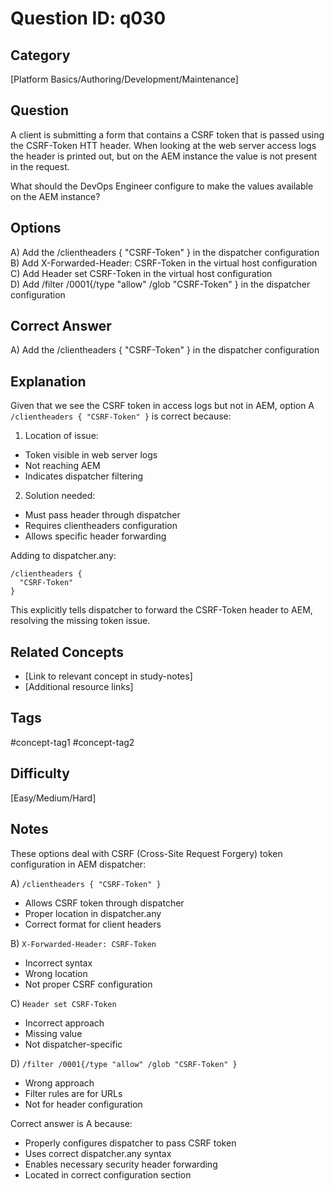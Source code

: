 # Question ID: q030

## Category
[Platform Basics/Authoring/Development/Maintenance]

## Question
A client is submitting a form that contains a CSRF token that is passed using the CSRF-Token HTT header. When looking at the web server access logs the header is printed out, but on the AEM instance the value is not present in the request.

What should the DevOps Engineer configure to make the values available on the AEM instance?

## Options
A) Add the /clientheaders { "CSRF-Token" } in the dispatcher configuration  <br /> 
B) Add X-Forwarded-Header: CSRF-Token in the virtual host configuration  <br /> 
C) Add Header set CSRF-Token in the virtual host configuration <br /> 
D) Add /filter /0001{/type "allow" /glob "CSRF-Token" } in the dispatcher configuration  <br /> 

## Correct Answer
A) Add the /clientheaders { "CSRF-Token" } in the dispatcher configuration 

## Explanation
Given that we see the CSRF token in access logs but not in AEM, option A `/clientheaders { "CSRF-Token" }` is correct because:

1. Location of issue:
- Token visible in web server logs
- Not reaching AEM
- Indicates dispatcher filtering

2. Solution needed:
- Must pass header through dispatcher
- Requires clientheaders configuration
- Allows specific header forwarding

Adding to dispatcher.any:
```
/clientheaders {
  "CSRF-Token"
}
```

This explicitly tells dispatcher to forward the CSRF-Token header to AEM, resolving the missing token issue.

## Related Concepts
- [Link to relevant concept in study-notes]
- [Additional resource links]

## Tags
#concept-tag1 #concept-tag2

## Difficulty
[Easy/Medium/Hard]

## Notes
These options deal with CSRF (Cross-Site Request Forgery) token configuration in AEM dispatcher:

A) `/clientheaders { "CSRF-Token" }`
- Allows CSRF token through dispatcher
- Proper location in dispatcher.any
- Correct format for client headers

B) `X-Forwarded-Header: CSRF-Token`
- Incorrect syntax
- Wrong location
- Not proper CSRF configuration

C) `Header set CSRF-Token`
- Incorrect approach
- Missing value
- Not dispatcher-specific

D) `/filter /0001{/type "allow" /glob "CSRF-Token" }`
- Wrong approach
- Filter rules are for URLs
- Not for header configuration

Correct answer is A because:
- Properly configures dispatcher to pass CSRF token
- Uses correct dispatcher.any syntax
- Enables necessary security header forwarding
- Located in correct configuration section